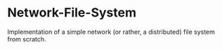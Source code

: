 # Network-File-System
Implementation of a simple network (or rather, a distributed) file system from scratch.
